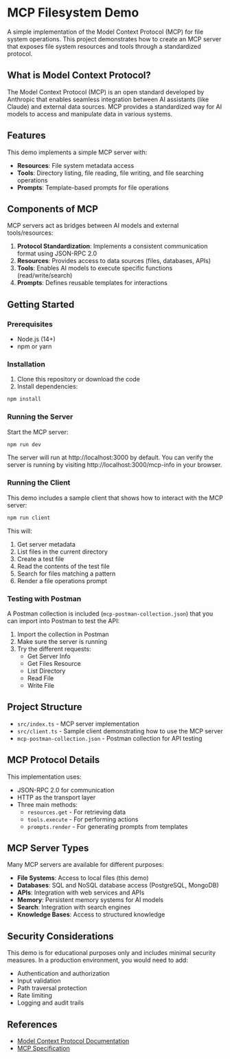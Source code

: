 # MCP Filesystem Demo

A simple implementation of the Model Context Protocol (MCP) for file system operations. This project demonstrates how to create an MCP server that exposes file system resources and tools through a standardized protocol.

## What is Model Context Protocol?

The Model Context Protocol (MCP) is an open standard developed by Anthropic that enables seamless integration between AI assistants (like Claude) and external data sources. MCP provides a standardized way for AI models to access and manipulate data in various systems.

## Features

This demo implements a simple MCP server with:

- **Resources**: File system metadata access
- **Tools**: Directory listing, file reading, file writing, and file searching operations
- **Prompts**: Template-based prompts for file operations

## Components of MCP

MCP servers act as bridges between AI models and external tools/resources:

1. **Protocol Standardization**: Implements a consistent communication format using JSON-RPC 2.0
2. **Resources**: Provides access to data sources (files, databases, APIs)
3. **Tools**: Enables AI models to execute specific functions (read/write/search)
4. **Prompts**: Defines reusable templates for interactions

## Getting Started

### Prerequisites

- Node.js (14+)
- npm or yarn

### Installation

1. Clone this repository or download the code
2. Install dependencies:

```bash
npm install
```

### Running the Server

Start the MCP server:

```bash
npm run dev
```

The server will run at http://localhost:3000 by default. You can verify the server is running by visiting http://localhost:3000/mcp-info in your browser.

### Running the Client

This demo includes a sample client that shows how to interact with the MCP server:

```bash
npm run client
```

This will:

1. Get server metadata
2. List files in the current directory
3. Create a test file
4. Read the contents of the test file
5. Search for files matching a pattern
6. Render a file operations prompt

### Testing with Postman

A Postman collection is included (`mcp-postman-collection.json`) that you can import into Postman to test the API:

1. Import the collection in Postman
2. Make sure the server is running
3. Try the different requests:
   - Get Server Info
   - Get Files Resource
   - List Directory
   - Read File
   - Write File

## Project Structure

- `src/index.ts` - MCP server implementation
- `src/client.ts` - Sample client demonstrating how to use the MCP server
- `mcp-postman-collection.json` - Postman collection for API testing

## MCP Protocol Details

This implementation uses:

- JSON-RPC 2.0 for communication
- HTTP as the transport layer
- Three main methods:
  - `resources.get` - For retrieving data
  - `tools.execute` - For performing actions
  - `prompts.render` - For generating prompts from templates

## MCP Server Types

Many MCP servers are available for different purposes:

- **File Systems**: Access to local files (this demo)
- **Databases**: SQL and NoSQL database access (PostgreSQL, MongoDB)
- **APIs**: Integration with web services and APIs
- **Memory**: Persistent memory systems for AI models
- **Search**: Integration with search engines
- **Knowledge Bases**: Access to structured knowledge

## Security Considerations

This demo is for educational purposes only and includes minimal security measures. In a production environment, you would need to add:

- Authentication and authorization
- Input validation
- Path traversal protection
- Rate limiting
- Logging and audit trails

## References

- [Model Context Protocol Documentation](https://modelcontextprotocol.io/introduction)
- [MCP Specification](https://spec.modelcontextprotocol.io/specification/)
